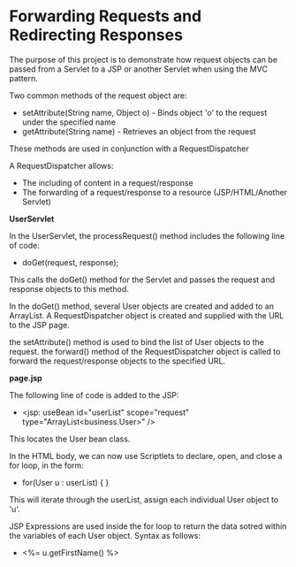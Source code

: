 # Forwarding Requests and Redirecting Responses #

The purpose of this project is to demonstrate how request objects can be passed from a Servlet to a
JSP or another Servlet when using the MVC pattern. 

Two common methods of the request object are:
* setAttribute(String name, Object o) - Binds object 'o' to the request under the specified name
* getAttribute(String name) - Retrieves an object from the request

These methods are used in conjunction with a RequestDispatcher

A RequestDispatcher allows:
* The including of content in a request/response
* The forwarding of a request/response to a resource (JSP/HTML/Another Servlet) 

**UserServlet**

In the UserServlet, the processRequest() method includes the following line of code:
* doGet(request, response);

This calls the doGet() method for the Servlet and passes the request and response objects to this method.

In the doGet() method, several User objects are created and added to an ArrayList. A RequestDispatcher 
object is created and supplied with the URL to the JSP page. 

the setAttribute() method is used to bind the list of User objects to the request. 
the forward() method of the RequestDispatcher object is called to forward the request/response objects
to the specified URL.


**page.jsp**

The following line of code is added to the JSP:
* <jsp: useBean id="userList" scope="request" type="ArrayList<business.User>" />

This locates the User bean class. 

In the HTML body, we can now use Scriptlets to declare, open, and close a for loop, in the form:
* for(User u : userList) { }

This will iterate through the userList, assign each individual User object to 'u'.

JSP Expressions are used inside the for loop to return the data sotred within the variables of each User 
object. Syntax as follows:
* <%= u.getFirstName() %>
